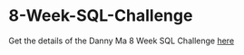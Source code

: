 # 8-Week-SQL-Challenge

Get the details of the Danny Ma 8 Week SQL Challenge [here](https://8weeksqlchallenge.com/getting-started/)
